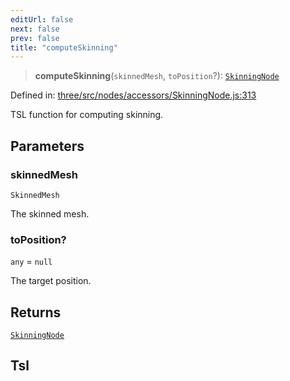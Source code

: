 ```yaml
---
editUrl: false
next: false
prev: false
title: "computeSkinning"
---
```


> **computeSkinning**(`skinnedMesh`, `toPosition`?): [`SkinningNode`](/reference/threewebgpu/classes/skinningnode/)

Defined in: [three/src/nodes/accessors/SkinningNode.js:313](https://github.com/DefinitelyMaybe/three-i18n/blob/fa57b79433d1c349ffb23a78727299c8d4190136/three/src/nodes/accessors/SkinningNode.js#L313)

TSL function for computing skinning.

## Parameters

### skinnedMesh

`SkinnedMesh`

The skinned mesh.

### toPosition?

`any` = `null`

The target position.

## Returns

[`SkinningNode`](/reference/threewebgpu/classes/skinningnode/)

## Tsl
